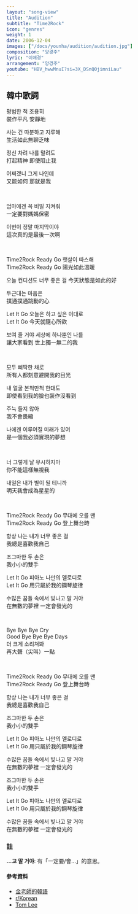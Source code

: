 ```yaml
---
layout: "song-view"
title: "Audition"
subtitle: "Time2Rock"
icon: "genres"
weight: 1
date: 2006-12-04
images: ["/docs/younha/audition/audition.jpg"]
composition: "양경주"
lyric: "이애경"
arrangement: "양경주"
youtube: "HBV_hwwMnuI?si=3X_DSnQ0jimniLau"
---
```


## 韓中歌詞

평범한 척 조용히  
裝作平凡 安靜地  

사는 건 따분하고 지루해  
生活如此無聊乏味  

정신 차려 나를 말려도  
打起精神 即使阻止我  

어쩌겠니 그게 나인데  
又能如何 那就是我  

<br>

엄마에겐 꼭 비밀 지켜줘  
一定要對媽媽保密  

이번이 정말 마지막이야  
這次真的是最後一次啊  

<br>

Time2Rock Ready Go 햇살이 따스해  
Time2Rock Ready Go 陽光如此溫暖  

오늘 컨디션도 너무 좋은 걸 
今天狀態是如此的好  

두근대는 마음은  
撲通撲通跳動的心  

Let It Go 오늘은 하고 싶은 이대로  
Let It Go 今天就隨心所欲  

보여 줄 거야 세상에 하나뿐인 나를  
讓大家看到 世上獨一無二的我  

<br>

모두 삐딱한 채로  
所有人都刻意避開我的目光  

내 얼굴 본척만척 한대도  
即使看到我的臉也裝作沒看到  

주눅 들지 않아  
我不會畏縮  

나에겐 이루어질 미래가 있어  
是一個我必須實現的夢想  

<br>

너 그렇게 날 무시하지마  
你不能這樣無視我  

내일은 내가 별이 될 테니까  
明天我會成為星星的  

<br>

Time2Rock Ready Go 무대에 오를 땐  
Time2Rock Ready Go 登上舞台時  

항상 나는 내가 너무 좋은 걸  
我總是喜歡我自己  

조그마한 두 손은  
我小小的雙手  

Let It Go 피아노 나만의 멜로디로  
Let It Go 用只屬於我的鋼琴旋律  

수많은 꿈들 속에서 빛나고 말 거야  
在無數的夢裡 一定會發光的  

<br>

Bye Bye Bye Cry  
Good Bye Bye Bye Days  
더 크게 소리쳐봐  
再大聲（尖叫）一點  

<br>

Time2Rock Ready Go 무대에 오를 땐  
Time2Rock Ready Go 登上舞台時  

항상 나는 내가 너무 좋은 걸  
我總是喜歡我自己  

조그마한 두 손은  
我小小的雙手  

Let It Go 피아노 나만의 멜로디로  
Let It Go 用只屬於我的鋼琴旋律  

수많은 꿈들 속에서 빛나고 말 거야  
在無數的夢裡 一定會發光的  

조그마한 두 손은  
我小小的雙手  

Let It Go 피아노 나만의 멜로디로  
Let It Go 用只屬於我的鋼琴旋律  

수많은 꿈들 속에서 빛나고 말 거야  
在無數的夢裡 一定會發光的  

### 註

**...고 말 거야**: 有「一定要/會...」的意思。

#### 參考資料
- [金老師的韓語](https://www.threads.net/@kims.korean/post/DBBurOJziKB?hl=ko)
- [r/Korean](https://www.reddit.com/r/Korean/comments/gx5dqz/what_%EB%A7%90_%EA%B1%B0%EC%95%BC_means_in_this_sentence/)
- [Tom Lee](https://youtu.be/olmYOV3UMfk?si=ux3yeI8pfTzVR1zL)
